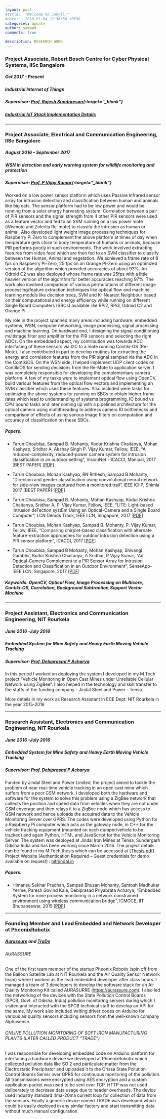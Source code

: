 ```yaml
---
layout: post
#title:  "Welcome to Jekyll!"
#date:   2018-01-04 22:36:56 +0530
categories: update
author: sampad
comments: true

description: RESEARCH WORK
---
```




### Project Associate, Robert Bosch Centre for Cyber Physical Systems, IISc Bangalore
##### Oct 2017 - Present
##### Industrial Internet of Things
##### Supervisor: [Prof. Rajesh Sundaresan](http://www.ece.iisc.ernet.in/~rajeshs/){:target="_blank"}



##### [Industrial IoT Stack Implementation Details](https://github.com/NeveIsa/RBCCPS/tree/master/docs/iiot-gateway)



---
### Project Associate, Electrical and Communication Engineering, IISc Bangalore 
##### August 2016 – September 2017
##### WSN in detection and early warning system for wildlife monitoring and protection
##### Supervisor: [Prof. P Vijay Kumar](http://www.ece.iisc.ernet.in/~vijay/){:target="_blank"}
Worked on a low power sensor platform which uses Passive Infrared sensor array for intrusion detection and
classification between human and animals like big cats. The sensor platform had to be low power and would be
running from a solar energy harvesting system. Correlation between a pair of PIR sensors and the signal strength from
4 other PIR sensors were used as a feature vector and fed to an SVM running on a low power mote (Wismote and
Zolertia Re-mote) to classify the intrusion as human or animal. Also developed light weight image processing
techniques for Raspberry Pi Zero to complement the above platform at times of day when temperature gets close to
body temperature of humans or animals, because PIR performs poorly in such environments. The work involved
extracting features from video feed which are then fed to an SVM classifier to classify between the Human, Animal
and vegetation. We achieved a frame rate of 8 fps on Raspberry Pi-Zero, 25 fps on an Orange Pi-Zero using an
optimized version of the algorithm which provided accuracies of about 93%. An Odroid C2 was also deployed whose
frame rate was 25fps with a little heavier version of the algorithm for better accuracies reaching 97%. The work also
involved comparison of various permutations of different image processing/feature extraction techniques like optical
flow and machine learning models like decision trees, SVM and K- Nearest Neighbour based on their computational
and energy efficiency while running on different Single Board Computers (SBCs) available like RPi2, RPi3, Odroid C2
and Orange Pi.

My role in the project spanned many areas including hardware, embedded systems, WSN, computer networking,
image processing, signal processing and machine learning. On hardware end, I designing the signal conditioning
multistage filter and amplifier for the PIR sensors and selecting the right ADCs. On the embedded aspect, my
contribution was towards ADC interfacing of these sensors via I2C to a mote running Contiki-OS (Re-Mote). I also
contributed in part to develop routines for extracting the energy and correlation features from the PIR signal sampled
via the ADC in the ContikiOS. On the WSN side, I helped implement UDP client codes on ContikiOS for sending
decisions from the Re-Mote to application server. I was completely responsible for developing the complementary
camera platform. A few of my tasks were to implement optical flow using OpenCV, build various features from the
optical flow vectors and implementing an SVM classifier which uses these features. Also included were tasks for
optimizing the above systems for running on SBCs to obtain higher frame rates which lead to understanding of
systems programming, IO bound vs CPU bound tasks and later coming up with a pipelined architecture for the optical
camera using multithreading to address camera IO bottlenecks and comparison of effects of using various image
filters on computation and accuracy of classification on these SBCs.

##### Papers: 
- Tarun Choubisa, Sampad B. Mohanty, Kodur Krishna Chaitanya, Mohan Kashyap, Sridhar A, Akshay Singh P. Vijay Kumar,
Fellow, IEEE, “A reduced-complexity, reduced-power camera system for intrusion classification in an outdoor setting”,
VisionNet - ICACCI, Manipal, 2017 [BEST PAPER] [[PDF]](http://sampy.in:8080/static/docs/PAPERS/Reduced_Complexity_Camera_System_ICACCI_MANIPAL_2017%28BEST_PAPER%29.pdf)

- Tarun Choubisa, Mohan Kashyap, RN Rithesh, Sampad B Mohanty, “Direction and gender classification using convolutional
neural network for side-view images captured from a monitored trail”, IEEE ICIIP, Shimla 2017 [BEST PAPER] [[PDF]](http://sampy.in:8080/static/docs/PAPERS/Gender_Classification_using_CNN_ICIIP_2017.pdf)

- Tarun Choubisa, Sampad B. Mohanty, Mohan Kashyap, Kodur Krishna Chaitanya, Sridhar A, P. Vijay Kumar, Fellow, IEEE,
“LITE: Light-based Intrusion deTection systEm Using an Optical-Camera and a Single Board Computer”, LCN Demos Track,
IEEE LCN, Singapore, 2017 [[PDF]](http://sampy.in:8080/static/docs/PAPERS/LITE_Light-based%20_Intrusion%20_deTection%20systEm_Demo_Proposal_SenseApp_2017_Singapore.pdf)

- Tarun Choubisa, Mohan Kashyap, Sampad B. Mohanty, P. Vijay Kumar, Fellow, IEEE, “Comparing chirplet-based
classification with alternate feature-extraction approaches for outdoor intrusion detection using a PIR sensor platform”,
ICACCI, 2017 [[PDF]](http://sampy.in:8080/static/docs/PAPERS/Comparions_Chirplet_vs_Other_Features_for_Intrusion_Detection_ICACCI_MANIPAL_2017.pdf)

- Tarun Choubisa, Sampad B Mohanty, Mohan Kashyap, Shivangi Gambhir, Kodur Krishna Chaitanya, A Sridhar, P Vijay
Kumar, “An Optical-Camera Complement to a PIR Sensor Array for Intrusion Detection and Classification in an Outdoor
Environment”, SenseApp-IEEE LCN, Singapore, 2017 [[PDF]](http://sampy.in:8080/static/docs/PAPERS/Optical_Camera_Intrusion_Classfication_SenseApp_LCN_Singapore_2017.pdf)


##### Keywords: OpenCV, Optical Flow, Image Processing on Multicore, Contiki-OS, Correlation, Background Subtraction,Support Vector Machine

---
### Project Assistant, Electronics and Communication Engineering, NIT Rourkela 
##### June 2016 -July 2016
##### Embedded System for Mine Safety and Heavy Earth Moving Vehicle Tracking
##### Supervisor: [Prof. Debiprasad P Acharya](http://www.nitrkl.ac.in/EC/~dpacharya/)

In this period I worked on deploying the system I developed in my M.Tech project “Vehicle Monitoring in Open Cast Mines under Unreliable Cellular Network using ZigBee”. I also helped in the technology and skill transfer to the staffs of the funding company - Jindal Steel and Power - Tensa.

More details in my work as Research Assistant in ECE Dept. NIT Rourkela in the year 2015-2016

---
### Research Assistant, Electronics and Communication Engineering, NIT Rourkela 
##### June 2016 -July 2016
##### Embedded System for Mine Safety and Heavy Earth Moving Vehicle Tracking
##### Supervisor: [Prof. Debiprasad P Acharya](http://www.nitrkl.ac.in/EC/~dpacharya/)

Funded by Jindal Steel and Power Limited, the project aimed to tackle the problem of near real-time vehicle tracking in
an open cast mine which suffers from a poor GSM network. I developed both the hardware and software for the system
to solve this problem using a ZigBee network that collects the position and speed data from vehicles when they are not
under GSM coverage and then relays it to a ZigBee node which has access to GSM network and hence uploads the
acquired data to the Vehicle Monitoring Server over GPRS. The codes were developed using Python for a Raspberry Pi
computer which acts as the gateway node, in C++ for the vehicle tracking equipment (mounted on each dumper/vehicle
to be tracked) and again Python, HTML and JavaScript for the Vehicle Monitoring Server. The system was deployed at
Jindal Iron Mines at Tensa, Sundergarh Odisha India and has been working since March 2016. The project details can
be found in my M.Tech thesis which can be accessed at [[Thesis.pdf]](http://nitrjindal.in/static/Thesis.pdf)
Project Website (Authentication Required – Guest credentials for demo available on request) : [nitrjindal.in](http://nitrjindal.in)

##### Papers:

- Himansu Sekhar Pradhan, Sampad Bhusan Mohanty, Santosh Madhukar Yerme, Paresh Govind Kale, Debiprasad Priyabrata
Acharya, “Embedded System for mine process monitoring in a network constrained environment using wireless
communication bridge”, ICMOCE, IIT Bhubaneswar, 2015 [[PDF]](http://dspace.nitrkl.ac.in/dspace/bitstream/2080/2521/1/2015_ICMOCE_HSPardhan_PID3956741.pdf)



---
### Founding Member and Lead Embedded and Network Developer at [PheonixRobotix](https://phoenixrobotix.com/)
##### [Aurassure](https://aurassure.com) and [TraDe](https://phoenixrobotix.com/trade-gprs)

###### AURASSURE
One of the first team member of the startup Pheonix Robotix (spin off from the Balloon Satellite Lab at NIT
Rourkela and the Air Quality Sensor Network team) where I worked as the lead embedded developer after
class hours. I managed a team of 3 developers to develop the software stack for an Air Quality Monitoring
Kit called AURASURRE (https://aurassure.com). I also led the networking of the devices with the State
Pollution Control Boards (SPCB, Govt. of Odisha, India) pollution monitoring servers during which I visited and
interacted with the SPCB technical staff to develop an API for the same. My work also included writing driver
codes on Arduino for various air quality sensors including sensors from the well-known company Alphasense.

###### ONLINE POLLUTION MONITORING OF SOFT IRON MANUFACTURING PLANTS (LATER CALLED PRODUCT “TRADE”)
I was responsible for developing embedded code on Arduino platform for interfacing a hardware device we
developed at PhoenixRobotix which collected pollution data like SO 2 and particulate matter from the
Electrostatic Precipitator and uploaded it to the Orissa State Pollution Control Boards Server over GPRS for
continuous monitoring of the pollution. All transmissions were encrypted using AES encryption and a custom
application packet was used to be sent over TCP. HTTP was not used deliberately to decrease data usage due
to header overheads. The device used industry standard 4ma-20ma current loop for collection of data from
the sensors. Finally a generic device named TRADE was developed which could be easily deployed in any
similar factory and start transmitting data without much manual configuration.

